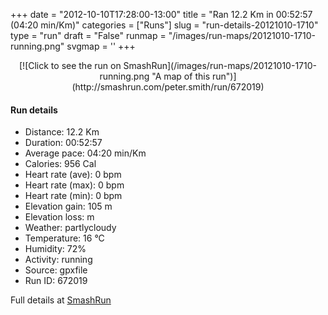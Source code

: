 +++
date = "2012-10-10T17:28:00-13:00"
title = "Ran 12.2 Km in 00:52:57 (04:20 min/Km)"
categories = ["Runs"]
slug = "run-details-20121010-1710"
type = "run"
draft = "False"
runmap = "/images/run-maps/20121010-1710-running.png"
svgmap = '<polyline points="94 14, 92 17, 95 18, 97 20, 97 23, 99 28, 97 30, 95 35, 96 37, 100 42, 100 47, 98 51, 97 62, 99 65, 100 69, 97 74, 97 79, 94 89, 93 90, 20 74, 16 71, 18 70, 17 70, 16 68, 10 63, 8 59, 4 56, 3 54, 2 55, 3 52, 0 50, 0 43, 2 35, 8 35, 12 32, 12 33, 13 32, 16 33, 20 31, 22 32, 23 30, 34 33, 36 33, 49 34, 53 33, 54 32, 62 32, 63 30, 64 28, 65 29, 65 28, 67 26, 70 25, 72 21, 78 19, 79 16, 79 17, 78 14, 81 14, 81 16, 82 16, 83 14, 81 16, 82 16, 80 15, 81 13, 79 10, 80 11, 80 11, 90 10, 93 11">'
+++



<!--more-->

<center>
[![Click to see the run on SmashRun](/images/run-maps/20121010-1710-running.png "A map of this run")](http://smashrun.com/peter.smith/run/672019)
</center>

#### Run details

* Distance: 12.2 Km
* Duration: 00:52:57
* Average pace: 04:20 min/Km
* Calories: 956 Cal
* Heart rate (ave): 0 bpm
* Heart rate (max): 0 bpm
* Heart rate (min): 0 bpm
* Elevation gain: 105 m
* Elevation loss:  m
* Weather: partlycloudy
* Temperature: 16 &deg;C
* Humidity: 72%
* Activity: running
* Source: gpxfile
* Run ID: 672019

Full details at [SmashRun](http://smashrun.com/peter.smith/run/672019)